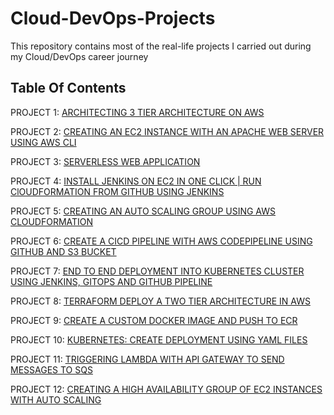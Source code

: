 # Cloud-DevOps-Projects

This repository contains most of the real-life projects I carried out during my Cloud/DevOps career journey

## Table Of Contents

PROJECT 1: [ARCHITECTING 3 TIER ARCHITECTURE ON AWS](https://github.com/georgeonalo/hello-world)

PROJECT 2: [CREATING AN EC2 INSTANCE WITH AN APACHE WEB SERVER USING AWS CLI](https://github.com/georgeonalo/Creating-an-EC2-instance-with-an-Apache-Web-Server-Using-AWS-CLI)

PROJECT 3: [SERVERLESS WEB APPLICATION](https://github.com/georgeonalo/Serverless-Web-Application)

PROJECT 4: [INSTALL JENKINS ON EC2 IN ONE CLICK | RUN ClOUDFORMATION FROM GITHUB USING JENKINS](https://github.com/georgeonalo/Run-Infra-as-Code-with-Jenkins)

PROJECT 5: [CREATING AN AUTO SCALING GROUP USING AWS CLOUDFORMATION](https://github.com/georgeonalo/Creating-an-Auto-Scaling-Group-using-AWS-CloudFormation)

PROJECT 6: [CREATE A CICD PIPELINE WITH AWS CODEPIPELINE USING GITHUB AND S3 BUCKET](https://github.com/georgeonalo/CI-CD-Pipeline-with-AWS-CodePipeline)

PROJECT 7: [END TO END DEPLOYMENT INTO KUBERNETES CLUSTER USING JENKINS, GITOPS AND GITHUB PIPELINE](https://github.com/georgeonalo/GitOps)

PROJECT 8: [TERRAFORM DEPLOY A TWO TIER ARCHITECTURE IN AWS](https://github.com/georgeonalo/Terraform-Deploy-a-Two-Tier-Architecture-in-AWS)

PROJECT 9: [CREATE A CUSTOM DOCKER IMAGE AND PUSH TO ECR](https://github.com/georgeonalo/Create-a-Custom-Docker-Image)

PROJECT 10: [KUBERNETES: CREATE DEPLOYMENT USING YAML FILES
](https://github.com/georgeonalo/Kubernetes-Create-Deployments-Using-YAML-Files)

PROJECT 11: [TRIGGERING LAMBDA WITH API GATEWAY TO SEND MESSAGES TO SQS](https://github.com/georgeonalo/Triggering-Lambda-with-API-Gateway-to-Send-Messages-to-SQS)

PROJECT 12: [CREATING A HIGH AVAILABILITY GROUP OF EC2 INSTANCES WITH AUTO SCALING](https://github.com/georgeonalo/Creating-a-High-Availability-Group-of-EC2-Instances-with-Auto-Scaling)


